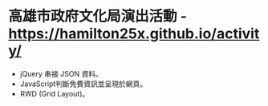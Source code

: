 # 高雄市政府文化局演出活動 - https://hamilton25x.github.io/activity/
* jQuery 串接 JSON 資料。
* JavaScript判斷免費資訊並呈現於網頁。
* RWD (Grid Layout)。
